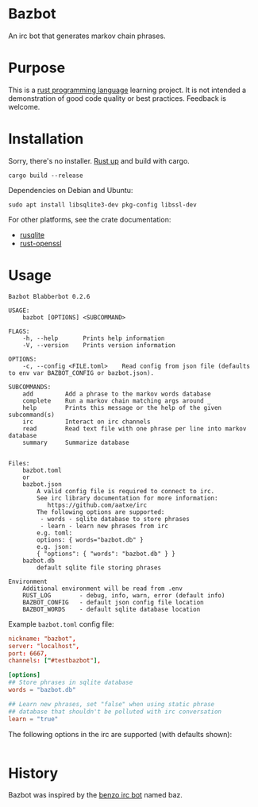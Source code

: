 
# Bazbot

An irc bot that generates markov chain phrases.

# Purpose

This is a [rust programming language][1] learning project.  It is not intended a
demonstration of good code quality or best practices.  Feedback is welcome.

# Installation

Sorry, there's no installer.  [Rust up][2] and build with cargo.

```
cargo build --release
```

Dependencies on Debian and Ubuntu:

```
sudo apt install libsqlite3-dev pkg-config libssl-dev
```

For other platforms, see the crate documentation:

 - [rusqlite][3]
 - [rust-openssl][4]

# Usage

```
Bazbot Blabberbot 0.2.6

USAGE:
    bazbot [OPTIONS] <SUBCOMMAND>

FLAGS:
    -h, --help       Prints help information
    -V, --version    Prints version information

OPTIONS:
    -c, --config <FILE.toml>    Read config from json file (defaults to env var BAZBOT_CONFIG or bazbot.json).

SUBCOMMANDS:
    add         Add a phrase to the markov words database
    complete    Run a markov chain matching args around _
    help        Prints this message or the help of the given subcommand(s)
    irc         Interact on irc channels
    read        Read text file with one phrase per line into markov database
    summary     Summarize database


Files:
    bazbot.toml
    or
    bazbot.json
        A valid config file is required to connect to irc.
        See irc library documentation for more information:
           https://github.com/aatxe/irc
        The following options are supported:
         - words - sqlite database to store phrases
         - learn - learn new phrases from irc
        e.g. toml:
        options: { words="bazbot.db" }
        e.g. json:
        { "options": { "words": "bazbot.db" } }
    bazbot.db
        default sqlite file storing phrases

Environment
    Additional environment will be read from .env
    RUST_LOG        - debug, info, warn, error (default info)
    BAZBOT_CONFIG   - default json config file location
    BAZBOT_WORDS    - default sqlite database location
```

Example `bazbot.toml` config file:

``` toml
nickname: "bazbot",
server: "localhost",
port: 6667,
channels: ["#testbazbot"],

[options]
## Store phrases in sqlite database
words = "bazbot.db"

## Learn new phrases, set "false" when using static phrase
## database that shouldn't be polluted with irc conversation
learn = "true"
```


The following options in the irc are supported (with defaults shown):

``` toml
```

# History

Bazbot was inspired by the [benzo irc bot][5] named baz.

[1]: https://www.rust-lang.org/
[2]: https://www.rustup.rs/
[3]: https://github.com/rusqlite/rusqlite
[4]: https://docs.rs/openssl/
[5]: http://benzo.sourceforge.net/
